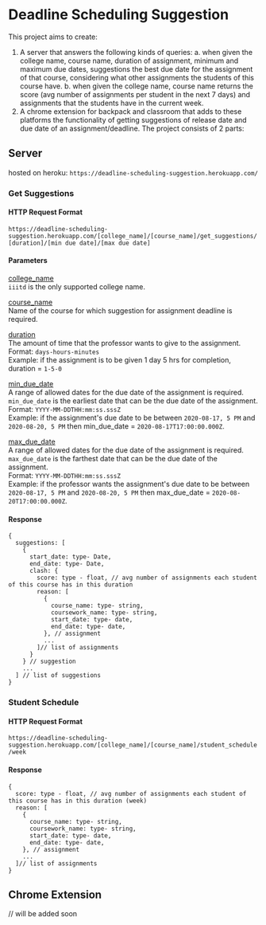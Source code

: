 # Deadline Scheduling Suggestion

This project aims to create:
1. A server that answers the following kinds of queries:
a. when given the college name, course name, duration of assignment, minimum and maximum due dates, suggestions the best due date for the assignment of that course, considering what other assignments the students of this course have. 
b. when given the college name, course name returns the score (avg number of assignments per student in the next 7 days) and assignments that the students have in the current week. 
2. A chrome extension for backpack and classroom that adds to these platforms the functionality of getting suggestions of release date and due date of an assignment/deadline.
The project consists of 2 parts:
## Server
hosted on heroku: `https://deadline-scheduling-suggestion.herokuapp.com/`    

### Get Suggestions

#### HTTP Request Format
`https://deadline-scheduling-suggestion.herokuapp.com/[college_name]/[course_name]/get_suggestions/[duration]/[min due date]/[max due date]` 

#### Parameters
<ins>college_name</ins>    
`iiitd` is the only supported college name.   

<ins>course_name</ins>    
Name of the course for which suggestion for assignment deadline is required.  

<ins>duration</ins>     
The amount of time that the professor wants to give to the assignment.  
Format: `days-hours-minutes`     
Example: if the assignment is to be given 1 day 5 hrs for completion, duration = `1-5-0`     

<ins>min_due_date</ins>    
A range of allowed dates for the due date of the assignment is required. `min_due_date` is the earliest date that can be the due date of the assignment.    
Format: `YYYY-MM-DDTHH:mm:ss.sssZ`    
Example: if the assignment's due date to be between `2020-08-17, 5 PM` and `2020-08-20, 5 PM` then min_due_date = `2020-08-17T17:00:00.000Z`.   

<ins>max_due_date</ins>    
A range of allowed dates for the due date of the assignment is required. `max_due_date` is the farthest date that can be the due date of the assignment.    
Format: `YYYY-MM-DDTHH:mm:ss.sssZ`    
Example: if the professor wants the assignment's due date to be between `2020-08-17, 5 PM` and `2020-08-20, 5 PM` then max_due_date = `2020-08-20T17:00:00.000Z`.   

#### Response
```
{
  suggestions: [
    {
      start_date: type- Date, 
      end_date: type- Date, 
      clash: {
        score: type - float, // avg number of assignments each student of this course has in this duration
        reason: [
          {
            course_name: type- string, 
            coursework_name: type- string,
            start_date: type- date,
            end_date: type- date,
          }, // assignment
          ... 
        ]// list of assignments
      }
    } // suggestion
    ...
  ] // list of suggestions
}
```

### Student Schedule

#### HTTP Request Format
`https://deadline-scheduling-suggestion.herokuapp.com/[college_name]/[course_name]/student_schedule/week`

#### Response
```
{
  score: type - float, // avg number of assignments each student of this course has in this duration (week)
  reason: [
    {
      course_name: type- string, 
      coursework_name: type- string,
      start_date: type- date,
      end_date: type- date,
    }, // assignment
    ... 
  ]// list of assignments
}
```

## Chrome Extension
// will be added soon
